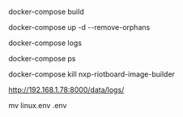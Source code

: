 docker-compose build

docker-compose up -d --remove-orphans

docker-compose logs

docker-compose ps

docker-compose kill nxp-riotboard-image-builder

http://192.168.1.78:8000/data/logs/

mv linux.env .env